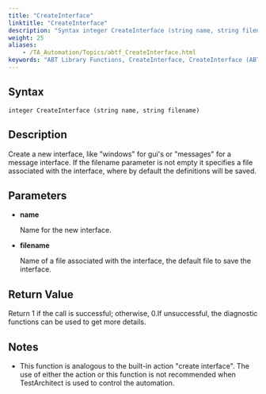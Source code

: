 ```yaml
--- 
title: "CreateInterface"
linktitle: "CreateInterface"
description: "Syntax integer CreateInterface (string name, string filename) Description Create a new interface, like &#34;windows&#34; for gui's or &#34;messages&#34; for a message interface. If the filename parameter is not empty ..."
weight: 25
aliases: 
    - /TA_Automation/Topics/abtf_CreateInterface.html
keywords: "ABT Library Functions, CreateInterface, CreateInterface (ABT library function)"
---
```


## Syntax

`integer CreateInterface (string name, string filename)`

## Description

Create a new interface, like "windows" for gui's or "messages" for a message interface. If the filename parameter is not empty it specifies a file associated with the interface, where by default the definitions will be saved.

## Parameters

-   **name**

    Name for the new interface.

-   **filename**

    Name of a file associated with the interface, the default file to save the interface.


## Return Value

Return 1 if the call is successful; otherwise, 0.If unsuccessful, the diagnostic functions can be used to get more details.

## Notes

-   This function is analogous to the built-in action "create interface". The use of either the action or this function is not recommended when TestArchitect is used to control the automation.




